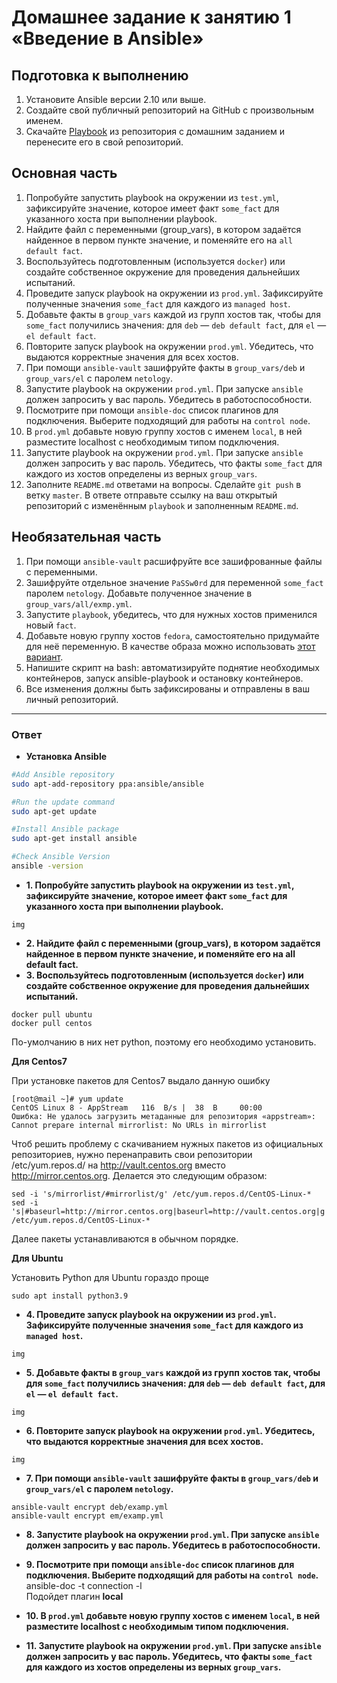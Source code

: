 # Домашнее задание к занятию 1 «Введение в Ansible»

## Подготовка к выполнению

1. Установите Ansible версии 2.10 или выше.
2. Создайте свой публичный репозиторий на GitHub с произвольным именем.
3. Скачайте [Playbook](./playbook/) из репозитория с домашним заданием и перенесите его в свой репозиторий.

## Основная часть

1. Попробуйте запустить playbook на окружении из `test.yml`, зафиксируйте значение, которое имеет факт `some_fact` для указанного хоста при выполнении playbook.
2. Найдите файл с переменными (group_vars), в котором задаётся найденное в первом пункте значение, и поменяйте его на `all default fact`.
3. Воспользуйтесь подготовленным (используется `docker`) или создайте собственное окружение для проведения дальнейших испытаний.
4. Проведите запуск playbook на окружении из `prod.yml`. Зафиксируйте полученные значения `some_fact` для каждого из `managed host`.
5. Добавьте факты в `group_vars` каждой из групп хостов так, чтобы для `some_fact` получились значения: для `deb` — `deb default fact`, для `el` — `el default fact`.
6.  Повторите запуск playbook на окружении `prod.yml`. Убедитесь, что выдаются корректные значения для всех хостов.
7. При помощи `ansible-vault` зашифруйте факты в `group_vars/deb` и `group_vars/el` с паролем `netology`.
8. Запустите playbook на окружении `prod.yml`. При запуске `ansible` должен запросить у вас пароль. Убедитесь в работоспособности.
9. Посмотрите при помощи `ansible-doc` список плагинов для подключения. Выберите подходящий для работы на `control node`.
10. В `prod.yml` добавьте новую группу хостов с именем  `local`, в ней разместите localhost с необходимым типом подключения.
11. Запустите playbook на окружении `prod.yml`. При запуске `ansible` должен запросить у вас пароль. Убедитесь, что факты `some_fact` для каждого из хостов определены из верных `group_vars`.
12. Заполните `README.md` ответами на вопросы. Сделайте `git push` в ветку `master`. В ответе отправьте ссылку на ваш открытый репозиторий с изменённым `playbook` и заполненным `README.md`.

## Необязательная часть

1. При помощи `ansible-vault` расшифруйте все зашифрованные файлы с переменными.
2. Зашифруйте отдельное значение `PaSSw0rd` для переменной `some_fact` паролем `netology`. Добавьте полученное значение в `group_vars/all/exmp.yml`.
3. Запустите `playbook`, убедитесь, что для нужных хостов применился новый `fact`.
4. Добавьте новую группу хостов `fedora`, самостоятельно придумайте для неё переменную. В качестве образа можно использовать [этот вариант](https://hub.docker.com/r/pycontribs/fedora).
5. Напишите скрипт на bash: автоматизируйте поднятие необходимых контейнеров, запуск ansible-playbook и остановку контейнеров.
6. Все изменения должны быть зафиксированы и отправлены в ваш личный репозиторий.

----
### Ответ
* **Установка Ansible**
```bash
#Add Ansible repository
sudo apt-add-repository ppa:ansible/ansible

#Run the update command
sudo apt-get update

#Install Ansible package
sudo apt-get install ansible

#Check Ansible Version
ansible -version
```
* **1. Попробуйте запустить playbook на окружении из `test.yml`, зафиксируйте значение, которое имеет факт `some_fact` для указанного хоста при выполнении playbook.**
```
img
```
* **2. Найдите файл с переменными (group_vars), в котором задаётся найденное в первом пункте значение, и поменяйте его на all default fact.**
* **3. Воспользуйтесь подготовленным (используется `docker`) или создайте собственное окружение для проведения дальнейших испытаний.**
```
docker pull ubuntu
docker pull centos
```
По-умолчанию в них нет python, поэтому его необходимо установить.

**Для Centos7**

При установке пакетов для Centos7 выдало данную ошибку
```
[root@mail ~]# yum update
CentOS Linux 8 - AppStream   116  B/s |  38  B     00:00
Ошибка: Не удалось загрузить метаданные для репозитория «appstream»: Cannot prepare internal mirrorlist: No URLs in mirrorlist
```

Чтоб решить проблему с скачиванием нужных пакетов из официальных репозиториев, 
нужно перенаправить свои репозитории /etc/yum.repos.d/ на http://vault.centos.org вместо http://mirror.centos.org. 
Делается это следующим образом:
```
sed -i 's/mirrorlist/#mirrorlist/g' /etc/yum.repos.d/CentOS-Linux-*
sed -i 's|#baseurl=http://mirror.centos.org|baseurl=http://vault.centos.org|g' /etc/yum.repos.d/CentOS-Linux-*
```
Далее пакеты устанавливаются в обычном порядке.

**Для Ubuntu**

Установить Python для Ubuntu гораздо проще
```
sudo apt install python3.9
```
* **4. Проведите запуск playbook на окружении из `prod.yml`. Зафиксируйте полученные значения `some_fact` для каждого из `managed host`.**
```
img
```
* **5. Добавьте факты в `group_vars` каждой из групп хостов так, чтобы для `some_fact` получились значения: для `deb` — `deb default fact`, для `el` — `el default fact`.**
```
img
```
* **6.  Повторите запуск playbook на окружении `prod.yml`. Убедитесь, что выдаются корректные значения для всех хостов.**
```
img
```
* **7. При помощи `ansible-vault` зашифруйте факты в `group_vars/deb` и `group_vars/el` с паролем `netology`.**
```
ansible-vault encrypt deb/examp.yml
ansible-vault encrypt em/examp.yml
```
* **8. Запустите playbook на окружении `prod.yml`. При запуске `ansible` должен запросить у вас пароль. Убедитесь в работоспособности.**
* **9. Посмотрите при помощи `ansible-doc` список плагинов для подключения. Выберите подходящий для работы на `control node`.**
 ansible-doc -t connection -l
 <br>Подойдет плагин <b>local</b>
* **10. В `prod.yml` добавьте новую группу хостов с именем  `local`, в ней разместите localhost с необходимым типом подключения.**

* **11. Запустите playbook на окружении `prod.yml`. При запуске `ansible` должен запросить у вас пароль. Убедитесь, что факты `some_fact` для каждого из хостов определены из верных `group_vars`.**
